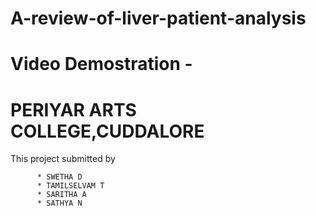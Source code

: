 # A-review-of-liver-patient-analysis
# Video Demostration - 

# PERIYAR ARTS COLLEGE,CUDDALORE
 
This project submitted by
          
          * SWETHA D
          * TAMILSELVAM T
          * SARITHA A
          * SATHYA N
